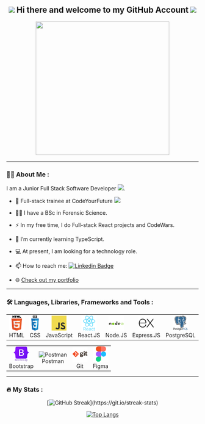 ## <div id=header align="center"><img src="https://media.giphy.com/media/hvRJCLFzcasrR4ia7z/giphy.gif" width="30px"/> Hi there and welcome to my GitHub Account <img src="https://media.giphy.com/media/hvRJCLFzcasrR4ia7z/giphy.gif" width="30px"/></div>

<!--
**AndrianaOS/AndrianaOS** is a ✨ _special_ ✨ repository because its `README.md` (this file) appears on your GitHub profile.

Here are some ideas to get you started:

- 🔭 I’m currently working on ...
- 🌱 I’m currently learning ...
- 👯 I’m looking to collaborate on ...
- 🤔 I’m looking for help with ...
- 💬 Ask me about ...
- 📫 How to reach me: ...
- 😄 Pronouns: ...
- ⚡ Fun fact: ...
-->

<div id="coding-image" align="center"><img src="https://media.giphy.com/media/Rs0JBoGpPxMAlnVc8y/giphy.gif" width="350" height="350"/> </div>

---

### :woman_technologist: About Me :

I am a Junior Full Stack Software Developer <img src="https://media.giphy.com/media/v1.Y2lkPTc5MGI3NjExdmV3azg3dWs1cHF3Z3o5Y2xzNXo4NThya2libWNsNG9wdGZrMmttaSZlcD12MV9pbnRlcm5hbF9naWZfYnlfaWQmY3Q9Zw/26AHONQ79FdWZhAI0/giphy.gif" width="50">.

- :school: Full-stack trainee at CodeYourFuture <img src="https://codeyourfuture.io/wp-content/uploads/2019/03/cyf_brand.png" width="100"/>

- :woman_scientist: I have a BSc in Forensic Science.

- :zap: In my free time, I do Full-stack React projects and CodeWars.

- :seedling: I’m currently learning TypeScript.

- :computer: At present, I am looking for a technology role. 
    
- :mailbox: How to reach me: [![Linkedin Badge](https://img.shields.io/badge/-Andriana_Saffo-blue?style=flat&logo=Linkedin&logoColor=white)](https://www.linkedin.com/in/andriana-saffo/)

- 🌐 <a href="https://cv-portfolio.onrender.com/"> Check out my portfolio</a>


---

### :hammer_and_wrench: Languages, Libraries, Frameworks and Tools :
      
<table align="center">
  <tr>
    <td align="center">
        <img src="https://github.com/devicons/devicon/blob/master/icons/html5/html5-original-wordmark.svg" title="HTML5" alt="HTML" width="40" height="40"/><br /> HTML
    </td>
    <td align="center">
      <img src="https://github.com/devicons/devicon/blob/master/icons/css3/css3-original-wordmark.svg"  title="CSS3" alt="CSS" width="40" height="40"/><br />
      CSS
    </td>
    <td align="center">
      <img src="https://github.com/devicons/devicon/blob/master/icons/javascript/javascript-original.svg" title="JavaScript" alt="JavaScript" width="40" height="40"/><br />
      JavaScript
    </td>
    <td align="center">
      <img src="https://github.com/devicons/devicon/blob/master/icons/react/react-original-wordmark.svg" title="React" alt="React" width="40" height="40"/><br />
      React.JS
    </td>
    <td align="center">
      <img src="https://github.com/devicons/devicon/blob/master/icons/nodejs/nodejs-original-wordmark.svg" title="NodeJS" alt="NodeJS" width="40" height="40"/><br />
      Node.JS
    </td>
    <td align="center">
      <img src="https://github.com/devicons/devicon/blob/master/icons/express/express-original.svg" title="ExpressJS" alt="ExpressJS" width="40" height="40"/><br />
      Express.JS
    </td>
    <td align="center">
      <img src="https://github.com/devicons/devicon/blob/master/icons/postgresql/postgresql-original-wordmark.svg" title="PostgreSQL"  alt="PostgreSQL" width="40" height="40"/><br />
      PostgreSQL
    </td>
    <td align="center">
      <img src="https://github.com/devicons/devicon/blob/master/icons/typescript/typescript-original.svg" title="TypeScript"  alt="TypeScript" width="40" height="40"/><br />
      TypeScript
    </td>
   
  <td align="center">
      <img src="https://github.com/devicons/devicon/blob/master/icons/python/python-original-wordmark.svg" title="Python"  alt="Python" width="40" height="40"/><br />
      Python
    </td>
  </tr>
</table>
<table align="center">
    <tr>
          <td align="center">
      <img src="https://github.com/devicons/devicon/blob/master/icons/bootstrap/bootstrap-original-wordmark.svg" title="Bootstrap" alt="Bootstrap" width="40" height="40"/><br />
      Bootstrap
    </td>
      <td align="center">
          <img src="https://www.vectorlogo.zone/logos/getpostman/getpostman-icon.svg" title="Postman" alt="Postman" width="40" height="40"/><br />
          Postman
      </td>
         <td align="center">
      <img src="https://github.com/devicons/devicon/blob/master/icons/git/git-original-wordmark.svg" title="Git" alt="Git" width="40" height="40"/><br />
      Git
    </td>
    <td align="center">
      <img src="https://github.com/devicons/devicon/blob/master/icons/figma/figma-original.svg" title="Figma" alt="Figma" width="40" height="40"/><br />
      Figma
    </td>
    </tr>
</table>

---

### :fire: My Stats :

<div align="center">

[![GitHub Streak](http://github-readme-streak-stats.herokuapp.com?user=AndrianaOS&theme=light&background="white")](https://git.io/streak-stats)

[![Top Langs](https://github-readme-stats.vercel.app/api/top-langs/?username=AndrianaOS&layout=compact&theme=vision-friendly-light)](https://github.com/anuraghazra/github-readme-stats)
</div>



